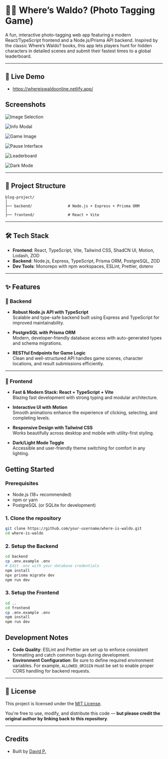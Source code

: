 # 🕵️‍♂️ Where’s Waldo? (Photo Tagging Game)

A fun, interactive photo-tagging web app featuring a modern React/TypeScript frontend and a Node.js/Prisma API backend. Inspired by the classic Where’s Waldo? books, this app lets players hunt for hidden characters in detailed scenes and submit their fastest times to a global leaderboard.

---

## 🚀 Live Demo

- <https://whereiswaldoonline.netlify.app/>

## Screenshots

![Image Selection](./screenshots/image-selection-ui.jpeg)

![Info Modal](./screenshots/info-modal.png)

![Game Image](./screenshots/ongoing-game.jpeg)

![Pause Interface](./screenshots/paused.jpeg)

![Leaderboard](./screenshots/leaderboard.jpeg)

![Dark Mode](./screenshots/dark-mode.jpeg)

---

## 📁 Project Structure

```
blog-project/
│
├── backend/                # Node.js + Express + Prisma ORM
│
├── frontend/               # React + Vite
```

---

## 🛠 Tech Stack

- **Frontend**: React, TypeScript, Vite, Tailwind CSS, ShadCN UI, Motion, Lodash, ZOD
- **Backend**: Node.js, Express, TypeScript, Prisma ORM, PostgreSQL, ZOD
- **Dev Tools**: Monorepo with npm workspaces, ESLint, Prettier, dotenv

---

## ✨ Features

### 🧠 Backend

- **Robust Node.js API with TypeScript**  
  Scalable and type-safe backend built using Express and TypeScript for improved maintainability.

- **PostgreSQL with Prisma ORM**  
  Modern, developer-friendly database access with auto-generated types and schema migrations.

- **RESTful Endpoints for Game Logic**  
  Clean and well-structured API handles game scenes, character locations, and result submissions efficiently.

---

### 🎨 Frontend

- **Fast & Modern Stack: React + TypeScript + Vite**  
  Blazing fast development with strong typing and modular architecture.

- **Interactive UI with Motion**  
  Smooth animations enhance the experience of clicking, selecting, and completing levels.

- **Responsive Design with Tailwind CSS**  
  Works beautifully across desktop and mobile with utility-first styling.

- **Dark/Light Mode Toggle**  
  Accessible and user-friendly theme switching for comfort in any lighting.

## Getting Started

### Prerequisites

- Node.js (18+ recommended)
- npm or yarn
- PostgreSQL (or SQLite for development)

### 1. Clone the repository

```bash
git clone https://github.com/your-username/where-is-waldo.git
cd where-is-waldo
```

### 2. Setup the Backend

```bash
cd backend
cp .env.example .env
# Edit .env with your database credentials
npm install
npx prisma migrate dev
npm run dev
```

### 3. Setup the Frontend

```bash
cd ..
cd frontend
cp .env.example .env
npm install
npm run dev
```

## Development Notes

- **Code Quality**: ESLint and Prettier are set up to enforce consistent formatting and catch common bugs during development.
- **Environment Configuration**: Be sure to define required environment variables. For example, `ALLOWED_ORIGIN` must be set to enable proper CORS handling for backend requests.

---

## 📄 License

This project is licensed under the [MIT License](https://opensource.org/licenses/MIT).

You're free to use, modify, and distribute this code — **but please credit the original author by linking back to this repository**.

---

## Credits

- Built by [David P.](https://www.linkedin.com/in/davidp919)
